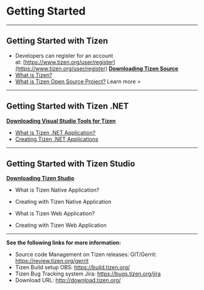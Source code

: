 # Getting Started
----

## Getting Started with Tizen

 - Developers can register for an account at: [https://www.tizen.org/user/register](https://www.tizen.org/user/register)
[**Downloading Tizen Source**](tizen-open-source/installing.md)
 - [What is Tizen?](what-is-tien/tizen.md)
 - [What is Tizen Open Source Project?](tizen-open-source/about/overview.md)
 Learn more >

----

<!-- IOT Content (TBD)
## IOT world on Craftroom
- What is Tizen IoT?
- How to make IoT devices
Go to craftroom

----
-->

## Getting Started with Tizen .NET
[**Downloading Visual Studio Tools for Tizen**](https://developer.tizen.org/development/tizen-.net-preview/getting-started)
- [What is Tizen .NET Application?](https://developer.tizen.org/development/tizen-.net-preview/introduction/overview)
- [Creating Tizen .NET Applications](https://developer.tizen.org/development/tizen-.net-preview/getting-started/creating-your-first-tizen-.net-application)

----

## Getting Started with Tizen Studio
[**Downloading Tizen Studio**](https://developer.tizen.org/development/tizen-studio/download)

- What is Tizen Native Application?

- Creating  with Tizen Native Application

- What is Tizen Web Application?

- Creating  with Tizen Web Application

----

**See the following links for more information:**
- Source code Management on Tizen releases:
  GIT/Gerrit: https://review.tizen.org/gerrit
- Tizen Build setup OBS: https://build.tizen.org/
- Tizen Bug Tracking system
  Jira: https://bugs.tizen.org/jira
- Download URL: http://download.tizen.org/
